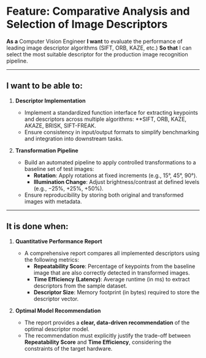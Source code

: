 # Feature: Comparative Analysis and Selection of Image Descriptors

**As a** Computer Vision Engineer
**I want** to evaluate the performance of leading image descriptor algorithms (SIFT, ORB, KAZE, etc.)
**So that** I can select the most suitable descriptor for the production image recognition pipeline.

---

## I want to be able to:

1. **Descriptor Implementation**

   - Implement a standardized function interface for extracting keypoints and descriptors across multiple algorithms: **SIFT, ORB, KAZE, AKAZE, BRISK, SIFT-FREAK.
   - Ensure consistency in input/output formats to simplify benchmarking and integration into downstream tasks.
2. **Transformation Pipeline**

   - Build an automated pipeline to apply controlled transformations to a baseline set of test images:
     - **Rotation**: Apply rotations at fixed increments (e.g., 15°, 45°, 90°).
     - **Illumination Change**: Adjust brightness/contrast at defined levels (e.g., −25%, +25%, +50%).
   - Ensure reproducibility by storing both original and transformed images with metadata.

---

## It is done when:

1. **Quantitative Performance Report**

   - A comprehensive report compares all implemented descriptors using the following metrics:
     - **Repeatability Score**: Percentage of keypoints from the baseline image that are also correctly detected in transformed images.
     - **Time Efficiency (Latency)**: Average runtime (in ms) to extract descriptors from the sample dataset.
     - **Descriptor Size**: Memory footprint (in bytes) required to store the descriptor vector.
2. **Optimal Model Recommendation**

   - The report provides a **clear, data-driven recommendation** of the optimal descriptor model.
   - The recommendation must explicitly justify the trade-off between **Repeatability Score** and **Time Efficiency**, considering the constraints of the target hardware.
